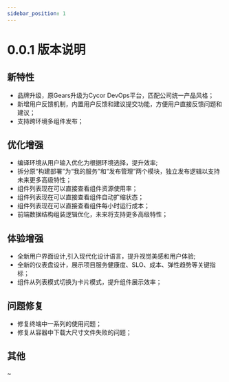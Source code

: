 ```yaml
---
sidebar_position: 1
---
```

# 0.0.1 版本说明

## 新特性
- 品牌升级，原Gears升级为Cycor DevOps平台，匹配公司统一产品风格；
- 新增用户反馈机制，内置用户反馈和建议提交功能，方便用户直接反馈问题和建议；
- 支持跨环境多组件发布；
## 优化增强
- 编译环境从用户输入优化为根据环境选择，提升效率;
- 拆分原“构建部署”为“我的服务”和“发布管理”两个模块，独立发布逻辑以支持未来更多高级特性；
- 组件列表现在可以直接查看组件资源使用率；
- 组件列表现在可以直接查看组件自动扩缩状态；
- 组件列表现在可以直接查看组件每小时运行成本；
- 前端数据结构组装逻辑优化，未来将支持更多高级特性；
## 体验增强
- 全新用户界面设计,引入现代化设计语言，提升视觉美感和用户体验;
- 全新的仪表盘设计，展示项目服务健康度、SLO、成本、弹性趋势等关键指标；
- 组件从列表模式切换为卡片模式，提升组件展示效率；
## 问题修复
- 修复终端中一系列的使用问题；
- 修复从容器中下载大尺寸文件失败的问题；
## 其他
~